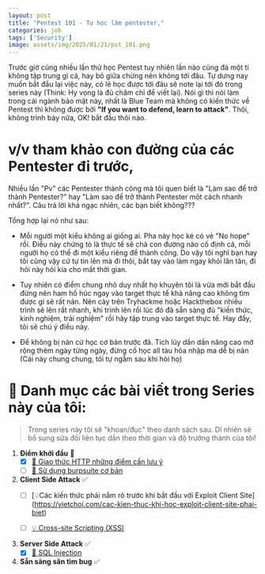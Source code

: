 ```yaml
---
layout: post
title: "Pentest 101 - Tự học làm pentester,"
categories: job
tags: ['Security']
image: assets/img/2025/01/21/pst_101.png
---
```


Trước giờ cũng nhiều lần thử học Pentest tuy nhiên lần nào cũng đá một tí không tập trung gì cả, hay bỏ giữa chừng nên không tới đâu. Tự dưng nay muốn bắt đầu lại việc này, có lẽ học được tới đâu sẽ note lại tới đó trong series này (Think: Hy vọng là đủ chăm chỉ để viết lại). Nói gì thì nói làm trong cái ngành bảo mật này, nhất là Blue Team mà không có kiến thức về Pentest thì không được bởi **"If you want to defend, learn to attack"**. Thôi, không trình bày nữa, OK! bắt đầu thôi nào.


# v/v tham khảo con đường của các Pentester đi trước,
Nhiều lần "Pv" các Pentester thành công mà tôi quen biết là "Làm sao để trở thành Pentester?" hay "Làm sao để trở thành Pentester một cách nhanh nhất?". Câu trả lời khá ngạc nhiên, các bạn biết không???

Tổng hợp lại nó như sau: 

+ Mỗi người một kiểu không ai giống ai. Pha này học ké có vẻ "No hope" rồi. Điều này chứng tỏ là thực tế sẽ chả con đường nào cố định cả, mỗi người họ có thể đi một kiểu riêng để thành công. Do vậy tôi nghĩ bạn hay tôi cũng vậy cứ tự tin lên mà đi thôi, bắt tay vào làm ngay khỏi lăn tăn, đi hỏi này hỏi kia cho mất thời gian. 

+ Tuy nhiên có điểm chung nhỏ duy nhất họ khuyên tôi là vừa mới bắt đầu đừng nên ham hố húc ngay vào target thực tế khả năng cao không tìm được gì sẽ rất nản. Nên cày trên Tryhackme hoặc Hackthebox nhiều trình sẽ lên rất nhanh, khi trình lên rồi lúc đó đã sẵn sàng đủ "kiến thức, kinh nghiệm, trải nghiệm" rồi hãy tập trung vào target thực tế. Hay đấy, tôi sẽ chú ý điều này.

+ Để không bị nản cứ học cơ bản trước đã. Tích lũy dần dần nâng cao mở rộng thêm ngày từng ngày, đừng cố học all tàu hỏa nhập ma dễ bị nản (Cái này chung chung, tôi tự ngẫm sau khi hỏi họ)

# 📝 Danh mục các bài viết trong Series này của tôi:

>Trong series này tôi sẽ "khoan/đục" theo danh sách sau. Dĩ nhiên sẽ bổ sung sửa đổi liên tục dần theo thời gian và độ trưởng thành của tôi!

1. **Điểm khởi đầu** 📌  
   - [x] [📄 Giao thức HTTP những điểm cần lưu ý](https://vietchoi.com/Cac-noi-dung-lien-quan-toi-giao-thuc-http-p1)  
   - [ ] [📄 Sử dụng burpsuite cơ bản](https://example.com/documentation)  

2. **Client Side Attack** ✅ 
   - [ ] [💡Các kiến thức phải nắm rõ trước khi bắt đầu với Exploit Client Site] (https://vietchoi.com/cac-kien-thuc-khi-hoc-exploit-client-site-phai-biet)
   - [ ] [💡 Cross-site Scripting (XSS)](https://example.com/brainstorm)  


3. **Server Side Attack** ✅  
   - [x] [🚀 SQL Injection](https://vietchoi.com/sql-injection-attack-back-to-basic)  

4. **Sẵn sàng săn tìm bug** ✅ 

